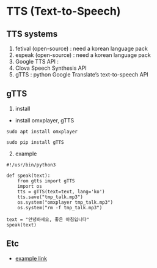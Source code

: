 # TTS (Text-to-Speech)

## TTS systems

1) fetival (open-source) : need a korean language pack
2) espeak (open-source) : need a korean language pack
3) Google TTS API : 
4) Clova Speech Synthesis API
5) gTTS : python Google Translate’s text-to-speech API

## gTTS

1) install

  - install omxplayer, gTTS
  
  ```sudo apt install omxplayer```

  ```sudo pip install gTTS```
  
2) example

```
#!/usr/bin/python3

def speak(text):
    from gtts import gTTS
    import os
    tts = gTTS(text=text, lang='ko')
    tts.save("tmp_talk.mp3")
    os.system("omxplayer tmp_talk.mp3")
    os.system("rm -f tmp_talk.mp3")

text = "안녕하세요, 좋은 아침입니다"
speak(text)
```

## Etc

- [example link](https://github.com/OKCOMTECH/project/tree/master/industry4.0s_TESTBED_DEMO)
